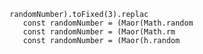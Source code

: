                  randomNumber).toFixed(3).replac
                    const randomNumber = (Maor(Math.random
                    const randomNumber = (Maor(Math.rm
                    const randomNumber = (Maor(h.random
